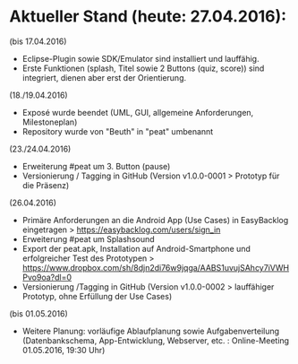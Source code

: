 ﻿# Aktueller Stand (heute: 27.04.2016):

(bis 17.04.2016)
- Eclipse-Plugin sowie SDK/Emulator sind installiert und lauffähig.
- Erste Funktionen (splash, Titel sowie 2 Buttons (quiz, score)) sind integriert, dienen aber erst der Orientierung.

(18./19.04.2016)
- Exposé wurde beendet (UML, GUI, allgemeine Anforderungen, Milestoneplan)
- Repository wurde von "Beuth" in "peat" umbenannt

(23./24.04.2016)
- Erweiterung #peat um 3. Button (pause)
- Versionierung / Tagging in GitHub (Version v1.0.0-0001 > Prototyp für die Präsenz)

(26.04.2016)
- Primäre Anforderungen an die Android App (Use Cases) in EasyBacklog eingetragen > https://easybacklog.com/users/sign_in
- Erweiterung #peat um Splashsound
- Export der peat.apk, Installation auf Android-Smartphone und erfolgreicher Test des Prototypen > https://www.dropbox.com/sh/8djn2di76w9jqga/AABS1uvujSAhcy7iVWHPvo9oa?dl=0
- Versionierung /Tagging in GitHub (Version v1.0.0-0002 > lauffähiger Prototyp, ohne Erfüllung der Use Cases)

(bis 01.05.2016)
- Weitere Planung: vorläufige Ablaufplanung sowie Aufgabenverteilung (Datenbankschema, App-Entwicklung, Webserver, etc. : Online-Meeting 01.05.2016, 19:30 Uhr)